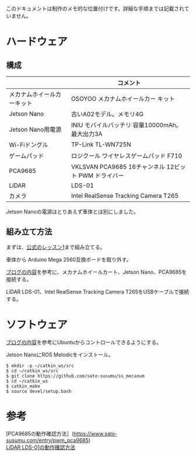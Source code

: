 このドキュメントは制作のメモ的な位置付けです。詳細な手順までは記載されていません。

# ハードウェア
## 構成

||コメント|
|---|---|
|メカナムホイールカーキット|OSOYOO メカナムホイールカー キット|
|Jetson Nano|古いA02モデル。メモリ4G|
|Jetson Nano用電源|INIU モバイルバッテリ 容量10000mAh。最大出力3A|
|Wi-Fiドングル|TP-Link TL-WN725N|
|ゲームパッド|ロジクール ワイヤレスゲームパッド F710|
|PCA9685|VKLSVAN PCA9685 16チャンネル 12ビット PWM ドライバー|
|LiDAR|LDS-01|
|カメラ|Intel RealSense Tracking Camera T265|

Jetson Nanoの電源はとりあえず車体とは別にしました。

## 組み立て方法
まずは、[公式のレッスン1](https://osoyoo.com/2019/11/08/metal-chassis-mecanum-wheel-robotic-for-arduino-mega2560-lesson1-robot-car-assembly/)まで組み立てる。  
  
車体から Arduino Mega 2560互換ボードを取り外す。  

[ブログの内容](https://www.sato-susumu.com/entry/mecanum-jetson)を参考に、メカナムホイールカート、Jetson Nano、PCA9685を接続する。  
  
LiDAR LDS-01、Intel RealSense Tracking Camera T265をUSBケーブルで接続する。  

# ソフトウェア
[ブログの内容](https://www.sato-susumu.com/entry/mecanum-jetson)を参考にUbuntuからコントロールできるようにする。    

Jetson NanoにROS Melodicをインストール。  

```
$ mkdir -p ~/catkin_ws/src
$ cd ~/catkin_ws/src
$ git clone https://github.com/sato-susumu/ss_mecanum
$ cd ~/catkin_ws
$ catkin_make
$ source devel/setup.bash
```

# 参考
[PCA9685の動作確認方法］(https://www.sato-susumu.com/entry/pwm_pca9685)  
[LiDAR LDS-01の動作確認方法](https://www.sato-susumu.com/entry/LDS-01)  

